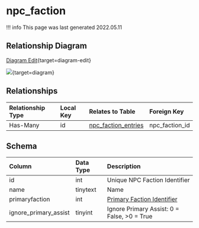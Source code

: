# npc_faction

!!! info
	This page was last generated 2022.05.11

## Relationship Diagram

[Diagram Edit](https://mermaid.live/edit#eyJjb2RlIjoiZXJEaWFncmFtXG4gICAgbnBjX2ZhY3Rpb24ge1xuICAgICAgICBpbnQgaWRcbiAgICB9XG4gICAgbnBjX2ZhY3Rpb25fZW50cmllcyB7XG4gICAgICAgIGludHVuc2lnbmVkIG5wY19mYWN0aW9uX2lkXG4gICAgfVxuICAgIG5wY19mYWN0aW9uIHx8LS1veyBucGNfZmFjdGlvbl9lbnRyaWVzIDogSGFzLU1hbnlcblxuIiwibWVybWFpZCI6eyJ0aGVtZSI6ImRlZmF1bHQifSwidXBkYXRlRWRpdG9yIjp0cnVlLCJhdXRvU3luYyI6dHJ1ZSwidXBkYXRlRGlhZ3JhbSI6dHJ1ZX0=){target=diagram-edit}

[![](https://mermaid.ink/img/eyJjb2RlIjoiZXJEaWFncmFtXG4gICAgbnBjX2ZhY3Rpb24ge1xuICAgICAgICBpbnQgaWRcbiAgICB9XG4gICAgbnBjX2ZhY3Rpb25fZW50cmllcyB7XG4gICAgICAgIGludHVuc2lnbmVkIG5wY19mYWN0aW9uX2lkXG4gICAgfVxuICAgIG5wY19mYWN0aW9uIHx8LS1veyBucGNfZmFjdGlvbl9lbnRyaWVzIDogSGFzLU1hbnlcblxuIiwibWVybWFpZCI6eyJ0aGVtZSI6ImRlZmF1bHQifSwidXBkYXRlRWRpdG9yIjp0cnVlLCJhdXRvU3luYyI6dHJ1ZSwidXBkYXRlRGlhZ3JhbSI6dHJ1ZX0=)](https://mermaid.ink/img/eyJjb2RlIjoiZXJEaWFncmFtXG4gICAgbnBjX2ZhY3Rpb24ge1xuICAgICAgICBpbnQgaWRcbiAgICB9XG4gICAgbnBjX2ZhY3Rpb25fZW50cmllcyB7XG4gICAgICAgIGludHVuc2lnbmVkIG5wY19mYWN0aW9uX2lkXG4gICAgfVxuICAgIG5wY19mYWN0aW9uIHx8LS1veyBucGNfZmFjdGlvbl9lbnRyaWVzIDogSGFzLU1hbnlcblxuIiwibWVybWFpZCI6eyJ0aGVtZSI6ImRlZmF1bHQifSwidXBkYXRlRWRpdG9yIjp0cnVlLCJhdXRvU3luYyI6dHJ1ZSwidXBkYXRlRGlhZ3JhbSI6dHJ1ZX0=){target=diagram}

## Relationships

| Relationship Type | Local Key | Relates to Table | Foreign Key |
| :--- | :--- | :--- | :--- |
| Has-Many | id | [npc_faction_entries](../../schema/npcs/npc_faction_entries.md) | npc_faction_id |


## Schema

| Column | Data Type | Description |
| :--- | :--- | :--- |
| id | int | Unique NPC Faction Identifier |
| name | tinytext | Name |
| primaryfaction | int | [Primary Faction Identifier](../../schema/factions/faction_list.md) |
| ignore_primary_assist | tinyint | Ignore Primary Assist: 0 = False, &gt;0 = True |


